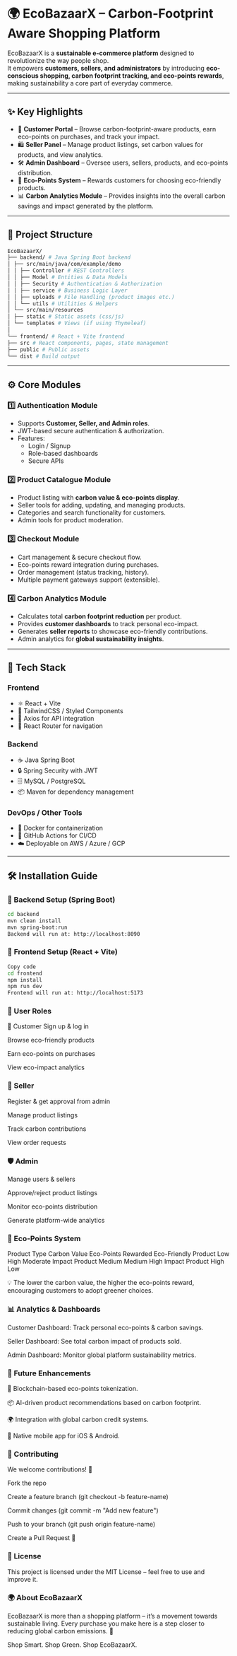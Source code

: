 # 🌍 EcoBazaarX – Carbon-Footprint Aware Shopping Platform  

EcoBazaarX is a **sustainable e-commerce platform** designed to revolutionize the way people shop.  
It empowers **customers, sellers, and administrators** by introducing **eco-conscious shopping, carbon footprint tracking, and eco-points rewards**, making sustainability a core part of everyday commerce.  

---

## ✨ Key Highlights  
- 🛒 **Customer Portal** – Browse carbon-footprint-aware products, earn eco-points on purchases, and track your impact.  
- 🛍 **Seller Panel** – Manage product listings, set carbon values for products, and view analytics.  
- 🛠 **Admin Dashboard** – Oversee users, sellers, products, and eco-points distribution.  
- 🌱 **Eco-Points System** – Rewards customers for choosing eco-friendly products.  
- 📊 **Carbon Analytics Module** – Provides insights into the overall carbon savings and impact generated by the platform.  

---

## 📂 Project Structure  
```bash
EcoBazaarX/
├── backend/ # Java Spring Boot backend
│ ├── src/main/java/com/example/demo
│ │ ├── Controller # REST Controllers
│ │ ├── Model # Entities & Data Models
│ │ ├── Security # Authentication & Authorization
│ │ ├── service # Business Logic Layer
│ │ ├── uploads # File Handling (product images etc.)
│ │ └── utils # Utilities & Helpers
│ └── src/main/resources
│ ├── static # Static assets (css/js)
│ └── templates # Views (if using Thymeleaf)
│
└── frontend/ # React + Vite frontend
├── src # React components, pages, state management
├── public # Public assets
└── dist # Build output
```
---

## ⚙️ Core Modules  

### 1️⃣ Authentication Module  
- Supports **Customer, Seller, and Admin roles**.  
- JWT-based secure authentication & authorization.  
- Features:  
  - Login / Signup  
  - Role-based dashboards  
  - Secure APIs  

### 2️⃣ Product Catalogue Module  
- Product listing with **carbon value & eco-points display**.  
- Seller tools for adding, updating, and managing products.  
- Categories and search functionality for customers.  
- Admin tools for product moderation.  

### 3️⃣ Checkout Module  
- Cart management & secure checkout flow.  
- Eco-points reward integration during purchases.  
- Order management (status tracking, history).  
- Multiple payment gateways support (extensible).  

### 4️⃣ Carbon Analytics Module  
- Calculates total **carbon footprint reduction** per product.  
- Provides **customer dashboards** to track personal eco-impact.  
- Generates **seller reports** to showcase eco-friendly contributions.  
- Admin analytics for **global sustainability insights**.  

---

## 🚀 Tech Stack  

### **Frontend**  
- ⚛️ React + Vite  
- 🎨 TailwindCSS / Styled Components  
- 🔄 Axios for API integration  
- 🔐 React Router for navigation  

### **Backend**  
- ☕ Java Spring Boot  
- 🔒 Spring Security with JWT  
- 🗄️ MySQL / PostgreSQL  
- 📦 Maven for dependency management  

### **DevOps / Other Tools**  
- 🐳 Docker for containerization  
- 🔧 GitHub Actions for CI/CD  
- ☁️ Deployable on AWS / Azure / GCP  

---

## 🛠️ Installation Guide  

### 🔧 Backend Setup (Spring Boot)  
```bash
cd backend
mvn clean install
mvn spring-boot:run
Backend will run at: http://localhost:8090
```
### 🎨 **Frontend Setup (React + Vite)**
```bash
Copy code
cd frontend
npm install
npm run dev
Frontend will run at: http://localhost:5173
```
### 👥 User Roles
👤 Customer
Sign up & log in

Browse eco-friendly products

Earn eco-points on purchases

View eco-impact analytics

### 🏪 Seller
Register & get approval from admin

Manage product listings

Track carbon contributions

View order requests

### 🛡 Admin
Manage users & sellers

Approve/reject product listings

Monitor eco-points distribution

Generate platform-wide analytics

### 🌱 Eco-Points System
Product Type	Carbon Value	Eco-Points Rewarded
Eco-Friendly Product	Low	High
Moderate Impact Product	Medium	Medium
High Impact Product	High	Low

💡 The lower the carbon value, the higher the eco-points reward, encouraging customers to adopt greener choices.

### 📊 Analytics & Dashboards
Customer Dashboard: Track personal eco-points & carbon savings.

Seller Dashboard: See total carbon impact of products sold.

Admin Dashboard: Monitor global platform sustainability metrics.

### 📌 Future Enhancements
🔗 Blockchain-based eco-points tokenization.

📦 AI-driven product recommendations based on carbon footprint.

🌍 Integration with global carbon credit systems.

📱 Native mobile app for iOS & Android.

### 🤝 Contributing
We welcome contributions! 🚀

Fork the repo

Create a feature branch (git checkout -b feature-name)

Commit changes (git commit -m "Add new feature")

Push to your branch (git push origin feature-name)

Create a Pull Request 🎉

### 📄 License
This project is licensed under the MIT License – feel free to use and improve it.

### 🌍 About EcoBazaarX
EcoBazaarX is more than a shopping platform – it’s a movement towards sustainable living.
Every purchase you make here is a step closer to reducing global carbon emissions. 🌱

Shop Smart. Shop Green. Shop EcoBazaarX.
